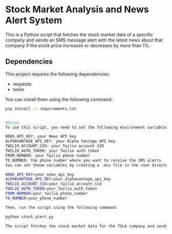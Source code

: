 # Stock Market Analysis and News Alert System

This is a Python script that fetches the stock market data of a specific company and sends an SMS message alert with the latest news about that company if the stock price increases or decreases by more than 1%.

## Dependencies

This project requires the following dependencies:

- requests
- twilio

You can install them using the following command:

```bash
pip install -r requirements.txt


#Usage
To use this script, you need to set the following environment variables:

NEWS_API_KEY: your News API key
ALPHAVANTAGE_API_KEY: your Alpha Vantage API key
TWILIO_ACCOUNT_SID: your Twilio account SID
TWILIO_AUTH_TOKEN: your Twilio auth token
FROM_NUMBER: your Twilio phone number
TO_NUMBER: the phone number where you want to receive the SMS alerts
You can set these variables by creating a .env file in the root directory of your project and adding them like this:

NEWS_API_KEY=your_news_api_key
ALPHAVANTAGE_API_KEY=your_alphavantage_api_key
TWILIO_ACCOUNT_SID=your_twilio_account_sid
TWILIO_AUTH_TOKEN=your_twilio_auth_token
FROM_NUMBER=your_twilio_phone_number
TO_NUMBER=your_phone_number

Then, run the script using the following command:

python stock_alert.py

The script fetches the stock market data for the TSLA company and sends an SMS alert if the stock price changes by more than 1%. You can modify the company and news sources by changing the STOCK_COMPANY and NEWS_COMPANY variables in the script.

